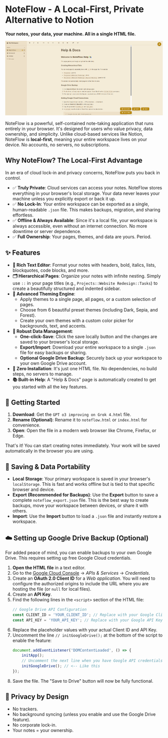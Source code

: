 # NoteFlow - A Local-First, Private Alternative to Notion

**Your notes, your data, your machine. All in a single HTML file.**

![NoteFlow Interface Screenshot](./assets/noteflow-screenshot.png)

NoteFlow is a powerful, self-contained note-taking application that runs entirely in your browser. It's designed for users who value privacy, data ownership, and simplicity. Unlike cloud-based services like Notion, NoteFlow is **local-first**, meaning your entire workspace lives on your device. No accounts, no servers, no subscriptions.

## Why NoteFlow? The Local-First Advantage

In an era of cloud lock-in and privacy concerns, NoteFlow puts you back in control.

* ✅ **Truly Private**: Cloud services can access your notes. NoteFlow stores everything in your browser's local storage. Your data never leaves your machine unless you explicitly export or back it up.
* ✅ **No Lock-In**: Your entire workspace can be exported as a single, human-readable `.json` file. This makes backups, migration, and sharing effortless.
* ✅ **Offline & Always Available**: Since it's a local file, your workspace is always accessible, even without an internet connection. No more downtime or server dependence.
* ✅ **Full Ownership**: Your pages, themes, and data are yours. Period.

## ✨ Features

* **📝 Rich Text Editor**: Format your notes with headers, bold, italics, lists, blockquotes, code blocks, and more.
* **🗂️ Hierarchical Pages**: Organize your notes with infinite nesting. Simply use `::` in your page titles (e.g., `Projects::Website Redesign::Tasks`) to create a beautifully structured and indented sidebar.
* **🎨 Advanced Theming Engine**:
    * Apply themes to a single page, all pages, or a custom selection of pages.
    * Choose from 6 beautiful preset themes (including Dark, Sepia, and Forest).
    * Create your own themes with a custom color picker for backgrounds, text, and accents.
* **💾 Robust Data Management**:
    * **One-click-Save**: Click the save locally button and the changes are saved to your browser's local storage.
    * **Export/Import**: Download your entire workspace to a single `.json` file for easy backups or sharing.
    * **Optional Google Drive Backup**: Securely back up your workspace to your own Google Drive account.
* **🚀 Zero Installation**: It's just one HTML file. No dependencies, no build steps, no servers to manage.
* **📚 Built-in Help**: A "Help & Docs" page is automatically created to get you started with all the key features.

## 🚀 Getting Started

1.  **Download**: Get the `GPT o3 improving on Grok 4.html` file.
2.  **Rename (Optional)**: Rename it to `noteflow.html` or `index.html` for convenience.
3.  **Open**: Open the file in a modern web browser like Chrome, Firefox, or Edge.

That's it! You can start creating notes immediately. Your work will be saved automatically in the browser you are using.

## 💾 Saving & Data Portability

* **Local Storage**: Your primary workspace is saved in your browser's `localStorage`. This is fast and works offline but is tied to that specific browser and device.
* **Export (Recommended for Backups)**: Use the **Export** button to save a complete `noteflow_export.json` file. This is the best way to create backups, move your workspace between devices, or share it with others.
* **Import**: Use the **Import** button to load a `.json` file and instantly restore a workspace.

## ☁️ Setting up Google Drive Backup (Optional)

For added peace of mind, you can enable backups to your own Google Drive. This requires setting up free Google Cloud credentials.

1.  **Open the HTML file** in a text editor.
2.  Go to the [Google Cloud Console](https://console.cloud.google.com/) → *APIs & Services* → *Credentials*.
3.  Create an **OAuth 2.0 Client ID** for a *Web application*. You will need to configure the authorized origins to include the URL where you are hosting the file (or `null` for local files).
4.  Create an **API Key**.
5.  Find the following lines in the `<script>` section of the HTML file:
    ```javascript
    // Google Drive API Configuration
    const CLIENT_ID = 'YOUR_CLIENT_ID'; // Replace with your Google Client ID
    const API_KEY = 'YOUR_API_KEY'; // Replace with your Google API Key
    ```
6.  Replace the placeholder values with your actual Client ID and API Key.
7.  Uncomment the line `// initGoogleDrive();` at the bottom of the script to enable the feature:
    ```javascript
    document.addEventListener('DOMContentLoaded', () => {
        initApp();
        // Uncomment the next line when you have Google API credentials
        initGoogleDrive(); // <-- Like this
    });
    ```
8.  Save the file. The "Save to Drive" button will now be fully functional.

## 🔐 Privacy by Design

* No trackers.
* No background syncing (unless you enable and use the Google Drive feature).
* No corporate lock-in.
* Your notes = your ownership.
